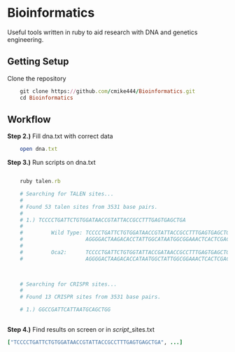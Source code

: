 # Bioinformatics
Useful tools written in ruby to aid research with DNA and genetics engineering.

## Getting Setup
Clone the repository 
```ruby
    git clone https://github.com/cmike444/Bioinformatics.git
    cd Bioinformatics
```

## Workflow
**Step 2.)** Fill dna.txt with correct data

```ruby
    open dna.txt
```    

**Step 3.)** Run scripts on dna.txt

```ruby

    ruby talen.rb

    # Searching for TALEN sites...
    #
    # Found 53 talen sites from 3531 base pairs.
    #
    # 1.) TCCCCTGATTCTGTGGATAACCGTATTACCGCCTTTGAGTGAGCTGA
    #
    #         Wild Type: TCCCCTGATTCTGTGGATAACCGTATTACCGCCTTTGAGTGAGCTGA
    #                    AGGGGACTAAGACACCTATTGGCATAATGGCGGAAACTCACTCGACT
    #
    #         Oca2:      TCCCCTGATTCTGTGGTATTACCGATAACCGCCTTTGAGTGAGCTGA
    #                    AGGGGACTAAGACACCATAATGGCTATTGGCGGAAACTCACTCGACT
    


    # Searching for CRISPR sites...
    #
    # Found 13 CRISPR sites from 3531 base pairs.

    # 1.) GGCCGATTCATTAATGCAGCTGG
    

```

**Step 4.)** Find results on screen or in *script*_sites.txt

```ruby
["TCCCCTGATTCTGTGGATAACCGTATTACCGCCTTTGAGTGAGCTGA", ...]
```